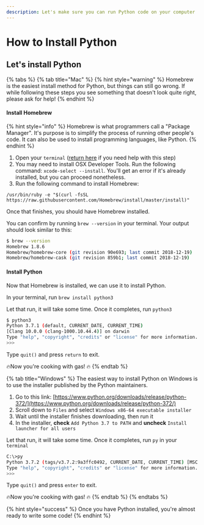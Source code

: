 ```yaml
---
description: Let's make sure you can run Python code on your computer
---
```


# How to Install Python

## Let's install Python

{% tabs %}
{% tab title="Mac" %}
{% hint style="warning" %}
Homebrew is the easiest install method for Python, but things can still go wrong. If while following these steps you see something that doesn't look quite right, please ask for help!
{% endhint %}

#### Install Homebrew

{% hint style="info" %}
Homebrew is what programmers call a "Package Manager". It's purpose is to simplify the process of running other people's code. It can also be used to install programming languages, like Python.
{% endhint %}

1. Open your `terminal` \([return here](../hello-terminal/introducing-your-terminal.md) if you need help with this step\)
2. You may need to install OSX Developer Tools. Run the following command: `xcode-select --install`. You'll get an error if it's already installed, but you can proceed nonetheless.
3. Run the following command to install Homebrew: 

```text
/usr/bin/ruby -e "$(curl -fsSL https://raw.githubusercontent.com/Homebrew/install/master/install)"
```

Once that finishes, you should have Homebrew installed.

You can confirm by running `brew --version` in your terminal. Your output should look similar to this:

```bash
$ brew --version
Homebrew 1.8.6
Homebrew/homebrew-core (git revision 90e693; last commit 2018-12-19)
Homebrew/homebrew-cask (git revision 859b1; last commit 2018-12-19)
```

#### Install Python

Now that Homebrew is installed, we can use it to install Python.

In your terminal, run `brew install python3`

Let that run, it will take some time. Once it completes, run `python3`

```bash
$ python3
Python 3.7.1 (default, CURRENT_DATE, CURRENT_TIME) 
[Clang 10.0.0 (clang-1000.10.44.4)] on darwin
Type "help", "copyright", "credits" or "license" for more information.
>>>
```

Type `quit()` and press `return` to exit.

🔥Now you're cooking with gas! 🔥
{% endtab %}

{% tab title="Windows" %}
The easiest way to install Python on Windows is to use the installer published by the Python maintainers.

1. Go to this link: [https://www.python.org/downloads/release/python-372/](https://www.python.org/downloads/release/python-372/)
2. Scroll down to `Files` and select `Windows x86-64 executable installer`
3. Wait until the installer finishes downloading, then run it
4. In the installer, **check** `Add Python 3.7 to PATH` and **uncheck** `Install launcher for all users`

Let that run, it will take some time. Once it completes, run `py` in your `terminal` 

```bash
C:\>py
Python 3.7.2 (tags/v3.7.2:9a3ffc0492, CURRENT_DATE, CURRENT_TIME) [MSC v.1916 64 bit (AMD64)] on win32
Type "help", "copyright", "credits" or "license" for more information.
>>>
```

Type `quit()` and press `enter` to exit.

🔥Now you're cooking with gas! 🔥
{% endtab %}
{% endtabs %}

{% hint style="success" %}
Once you have Python installed, you're almost ready to write some code!
{% endhint %}

